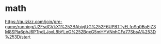 # math
https://quizizz.com/join/pre-game/running/U2FsdGVkX1%252BAbiyjUG%252F6UPBTTyELfpSq0BoEjZ3M8SPla6phJ6PTpdLJoxL8bYLeO%252BqxG5mHYVNnhCFa77SbsA%253D%253D/start
